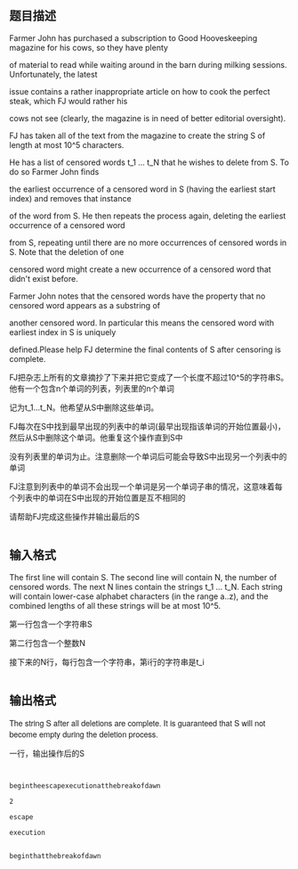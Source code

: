 ## 题目描述

<div>
 Farmer John has purchased a subscription to Good Hooveskeeping magazine for his cows, so they have plenty 
</div>
<div>
 of material to read while waiting around in the barn during milking sessions. Unfortunately, the latest 
</div>
<div>
 issue contains a rather inappropriate article on how to cook the perfect steak, which FJ would rather his 
</div>
<div>
 cows not see (clearly, the magazine is in need of better editorial oversight).
</div>
<div>
 FJ has taken all of the text from the magazine to create the string S of length at most 10^5 characters. 
</div>
<div>
 He has a list of censored words t_1 ... t_N that he wishes to delete from S. To do so Farmer John finds 
</div>
<div>
 the earliest occurrence of a censored word in S (having the earliest start index) and removes that instance 
</div>
<div>
 of the word from S. He then repeats the process again, deleting the earliest occurrence of a censored word 
</div>
<div>
 from S, repeating until there are no more occurrences of censored words in S. Note that the deletion of one 
</div>
<div>
 censored word might create a new occurrence of a censored word that didn't exist before.
</div>
<div>
 Farmer John notes that the censored words have the property that no censored word appears as a substring of 
</div>
<div>
 another censored word. In particular this means the censored word with earliest index in S is uniquely 
</div>
<div>
 defined.Please help FJ determine the final contents of S after censoring is complete.
</div>
<div>
 FJ把杂志上所有的文章摘抄了下来并把它变成了一个长度不超过10^5的字符串S。他有一个包含n个单词的列表，列表里的n个单词
</div>
<div>
 记为t_1...t_N。他希望从S中删除这些单词。 
</div>
<div>
 FJ每次在S中找到最早出现的列表中的单词(最早出现指该单词的开始位置最小)，然后从S中删除这个单词。他重复这个操作直到S中
</div>
<div>
 没有列表里的单词为止。注意删除一个单词后可能会导致S中出现另一个列表中的单词 
</div>
<div>
 FJ注意到列表中的单词不会出现一个单词是另一个单词子串的情况，这意味着每个列表中的单词在S中出现的开始位置是互不相同的 
</div>
<div>
 请帮助FJ完成这些操作并输出最后的S
</div>
<pre style="font-size: 14px;"></pre>
<p></p>

## 输入格式

<div>
 The first line will contain S. The second line will contain N, the number of censored words. The next N lines contain the strings t_1 ... t_N. Each string will contain lower-case alphabet characters (in the range a..z), and the combined lengths of all these strings will be at most 10^5.
</div>
<div>
 第一行包含一个字符串S 
</div>
<div>
 第二行包含一个整数N 
</div>
<div>
 接下来的N行，每行包含一个字符串，第i行的字符串是t_i
</div>
<pre style="font-size: 14px;"></pre>
<p></p>

## 输出格式

<div>
 <span style="font-family: Raleway, 'Helvetica Neue', Helvetica, Arial, sans-serif; font-size: 14px;">The string S after all deletions are complete. It is guaranteed that S will not become empty during the deletion process.</span>
</div>
<div>
 <div>
  一行，输出操作后的S
 </div>
 <div></div>
</div>
<div>
 <pre style="font-size: 14px;"></pre>
</div>
<p></p>

```input1
begintheescapexecutionatthebreakofdawn
2
escape
execution
```
```output1
beginthatthebreakofdawn
```
